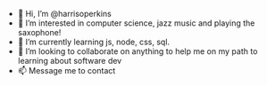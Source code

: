 - 👋 Hi, I’m @harrisoperkins
- 👀 I’m interested in computer science, jazz music and playing the saxophone!
- 🌱 I’m currently learning js, node, css, sql.
- 💞️ I’m looking to collaborate on anything to help me on my path to learning about software dev
- 📫 Message me to contact

<!---
harrisoperkins/harrisoperkins is a ✨ special ✨ repository because its `README.md` (this file) appears on your GitHub profile.
You can click the Preview link to take a look at your changes.
--->
